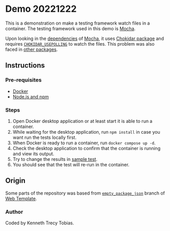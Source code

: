 # Demo 20221222
This is a demonstration on make a testing framework watch files in a container. The testing framework used in this demo is [Mocha].

Upon looking in the [dependencies] of [Mocha], it uses [Chokidar package] and requires
[`CHOKIDAR_USEPOLLING`] to watch the files. This problem was also faced in [other packages].

## Instructions

### Pre-requisites
- [Docker]
- [Node.js and npm]

### Steps
1. Open Docker desktop application or at least start it is able to run a container.
2. While waiting for the desktop application, run `npm install` in case you want run the tests
	locally first.
3. When Docker is ready to run a container, run `docker compose up -d`.
4. Check the desktop application to confirm that the container is running and view its output.
5. Try to change the results in [sample test](./t/sample.js).
6. You should see that the test will re-run in the container.

## Origin
Some parts of the repository was based from [`empty_package_json`] branch of [Web Template].

### Author
Coded by Kenneth Trecy Tobias.

[Docker]: https://www.docker.com/
[Node.js and npm]: https://nodejs.org/en/
[Mocha]: https://mochajs.org
[Chokidar package]: https://github.com/paulmillr/chokidar
[`CHOKIDAR_USEPOLLING`]: https://github.com/paulmillr/chokidar#performance
[dependencies]: https://github.com/mochajs/mocha/blob/202e9b8b4d1b6611c96d95d631c49d631d88c827/package.json
[other packages]: https://github.com/facebook/create-react-app/issues/10253
[`empty_package_json`]: https://github.com/KennethTrecy/web_template/tree/empty_package_json
[Web Template]: http://github.com/KennethTrecy/web_template
[MIT]: https://github.com/KennethTrecy/web_template/blob/master/LICENSE
